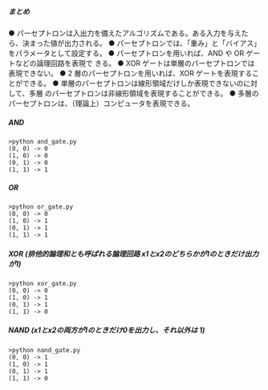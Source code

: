 ##### まとめ

● パーセプトロンは入出力を備えたアルゴリズムである。ある入力を与えた
ら、決まった値が出力される。
● パーセプトロンでは、「重み」と「バイアス」をパラメータとして設定する。
● パーセプトロンを用いれば、AND や OR ゲートなどの論理回路を表現で
きる。
● XOR ゲートは単層のパーセプトロンでは表現できない。
● 2 層のパーセプトロンを用いれば、XOR ゲートを表現することができる。
● 単層のパーセプトロンは線形領域だけしか表現できないのに対して、多層
のパーセプトロンは非線形領域を表現することができる。
● 多層のパーセプトロンは、（理論上）コンピュータを表現できる。

##### AND

```
>python and_gate.py
(0, 0) -> 0
(1, 0) -> 0
(0, 1) -> 0
(1, 1) -> 1
```

##### OR

```
>python or_gate.py
(0, 0) -> 0
(1, 0) -> 1
(0, 1) -> 1
(1, 1) -> 1
```

##### XOR (排他的論理和とも呼ばれる論理回路 x1とx2のどちらかが1のときだけ出力が1)

```
>python xor_gate.py
(0, 0) -> 0
(1, 0) -> 1
(0, 1) -> 1
(1, 1) -> 0
```

##### NAND (x1とx2の両方が1のときだけ0を出力し、それ以外は 1)

```
>python nand_gate.py
(0, 0) -> 1
(1, 0) -> 1
(0, 1) -> 1
(1, 1) -> 0
```
